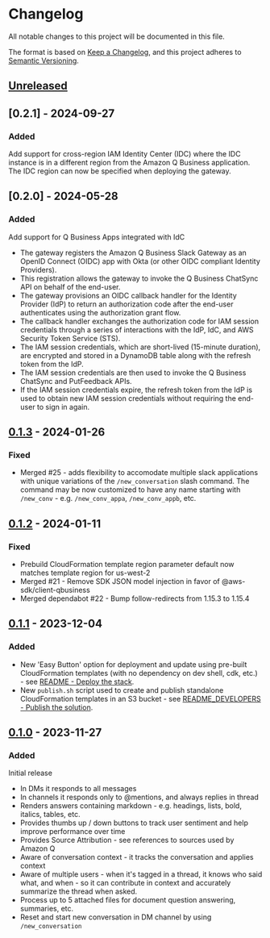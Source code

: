 # Changelog
All notable changes to this project will be documented in this file.

The format is based on [Keep a Changelog](https://keepachangelog.com/en/1.0.0/),
and this project adheres to [Semantic Versioning](https://semver.org/spec/v2.0.0.html).

## [Unreleased]

## [0.2.1] - 2024-09-27
### Added
Add support for cross-region IAM Identity Center (IDC) where the IDC instance is in a different region from the Amazon Q Business application. The IDC region can now be specified when deploying the gateway.

## [0.2.0] - 2024-05-28
### Added
Add support for Q Business Apps integrated with IdC
- The gateway registers the Amazon Q Business Slack Gateway as an OpenID Connect (OIDC) app with Okta (or other OIDC compliant Identity Providers).
- This registration allows the gateway to invoke the Q Business ChatSync API on behalf of the end-user.
- The gateway provisions an OIDC callback handler for the Identity Provider (IdP) to return an authorization code after the end-user authenticates using the authorization grant flow.
- The callback handler exchanges the authorization code for IAM session credentials through a series of interactions with the IdP, IdC, and AWS Security Token Service (STS).
- The IAM session credentials, which are short-lived (15-minute duration), are encrypted and stored in a DynamoDB table along with the refresh token from the IdP.
- The IAM session credentials are then used to invoke the Q Business ChatSync and PutFeedback APIs.
- If the IAM session credentials expire, the refresh token from the IdP is used to obtain new IAM session credentials without requiring the end-user to sign in again.

## [0.1.3] - 2024-01-26
### Fixed
  - Merged #25 - adds flexibility to accomodate multiple slack applications with unique variations of the 
  `/new_conversation` slash command.  The command may be now customized to have any name starting with `/new_conv` - 
  e.g. `/new_conv_appa`, `/new_conv_appb`, etc.


## [0.1.2] - 2024-01-11
### Fixed
 - Prebuild CloudFormation template region parameter default now matches template region for us-west-2
 - Merged #21 - Remove SDK JSON model injection in favor of @aws-sdk/client-qbusiness
 - Merged dependabot #22 - Bump follow-redirects from 1.15.3 to 1.15.4

## [0.1.1] - 2023-12-04
### Added
 - New 'Easy Button' option for deployment and update using pre-built CloudFormation templates (with no dependency on dev shell, cdk, etc.) - see [README - Deploy the stack](./README.md#1-deploy-the-stack).
 - New `publish.sh` script used to create and publish standalone CloudFormation templates in an S3 bucket - see [README_DEVELOPERS - Publish the solution](./README_DEVELOPERS.md#publish-the-solution).

## [0.1.0] - 2023-11-27
### Added
Initial release
- In DMs it responds to all messages
- In channels it responds only to @mentions, and always replies in thread
- Renders answers containing markdown - e.g. headings, lists, bold, italics, tables, etc. 
- Provides thumbs up / down buttons to track user sentiment and help improve performance over time
- Provides Source Attribution - see references to sources used by Amazon Q
- Aware of conversation context - it tracks the conversation and applies context
- Aware of multiple users - when it's tagged in a thread, it knows who said what, and when - so it can contribute in context and accurately summarize the thread when asked.  
- Process up to 5 attached files for document question answering, summaries, etc.
- Reset and start new conversation in DM channel by using `/new_conversation`

[Unreleased]: https://github.com/aws-samples/qnabot-on-aws-plugin-samples/compare/v0.1.3...develop
[0.1.3]: https://github.com/aws-samples/qnabot-on-aws-plugin-samples/releases/tag/v0.1.3
[0.1.2]: https://github.com/aws-samples/qnabot-on-aws-plugin-samples/releases/tag/v0.1.2
[0.1.1]: https://github.com/aws-samples/qnabot-on-aws-plugin-samples/releases/tag/v0.1.1
[0.1.0]: https://github.com/aws-samples/qnabot-on-aws-plugin-samples/releases/tag/v0.1.0
